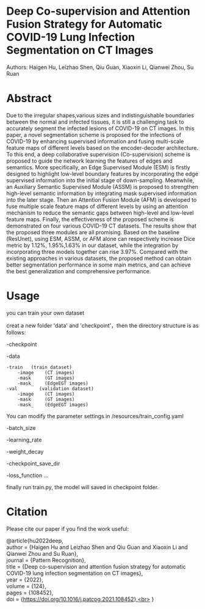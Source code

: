 # Deep Co-supervision and Attention Fusion Strategy for Automatic COVID-19 Lung Infection Segmentation on CT Images
Authors: Haigen Hu, Leizhao Shen, Qiu Guan, Xiaoxin Li, Qianwei Zhou, Su Ruan

# Abstract
Due to the irregular shapes,various sizes and indistinguishable boundaries between the normal and infected tissues, it is still a challenging task to accurately segment the infected lesions of COVID-19 on CT images. In this paper, a novel segmentation scheme is proposed for the infections of COVID-19 by enhancing supervised information and fusing multi-scale feature maps of different levels based on the encoder-decoder architecture. To this end, a deep collaborative supervision (Co-supervision) scheme is proposed to guide the network learning the features of edges and semantics. More specifically, an Edge Supervised Module (ESM) is firstly designed to highlight low-level boundary features by incorporating the edge supervised information into the initial stage of down-sampling. Meanwhile, an Auxiliary Semantic Supervised Module (ASSM) is proposed to strengthen high-level semantic information by integrating mask supervised information into the later stage. Then an Attention Fusion Module (AFM) is developed to fuse multiple scale feature maps of different levels by using an attention mechanism to reduce the semantic gaps between high-level and low-level feature maps. Finally, the effectiveness of the proposed scheme is demonstrated on four various COVID-19 CT datasets. The results show that the proposed three modules are all promising. Based on the baseline (ResUnet), using ESM, ASSM, or AFM alone can respectively increase Dice metric by 1.12%, 1.95%,1.63% in our dataset, while the integration by incorporating three models together can rise 3.97%. Compared with the existing approaches in various datasets, the proposed method can obtain better segmentation performance in some main metrics, and can achieve the best generalization and comprehensive performance.


# Usage

you can train your own dataset

creat a new folder 'data' and 'checkpoint'，then the directory structure is as follows:

-checkpoint

-data

```
-train   (train dataset)
    -image    (CT images)
    -mask     (GT images)
    -mask_    (EdgeEGT images)
-val        (validation dataset)
    -image    (CT images)
    -mask     (GT images)
    -mask_    (EdgeEGT images)
```

You can modify the parameter settings in /resources/train_config.yaml

-batch_size

-learning_rate

-weight_decay

-checkpoint_save_dir

-loss_function
...

finally run train.py, the model will saved in checkpoint folder.

# Citation
Please cite our paper if you find the work useful:

@article{hu2022deep,<br>
    author = {Haigen Hu and Leizhao Shen and Qiu Guan and Xiaoxin Li and Qianwei Zhou and Su Ruan},<br>
    journal = {Pattern Recognition},<br>
    title = {Deep co-supervision and attention fusion strategy for automatic COVID-19 lung infection segmentation on CT images},<br>
    year = {2022},<br>
    volume = {124},<br>
    pages = {108452},<br>
    doi = {https://doi.org/10.1016/j.patcog.2021.108452},<br>
}<br>
